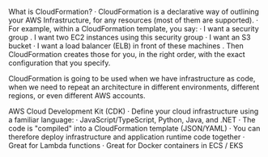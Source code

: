 What is CloudFormation?
· CloudFormation is a declarative way of outlining your AWS Infrastructure, for any resources (most of them are supported).
· For example, within a CloudFormation template, you say:
· I want a security group
. I want two EC2 instances using this security group
· I want an S3 bucket
· I want a load balancer (ELB) in front of these machines
. Then CloudFormation creates those for you, in the right order, with the exact configuration that you specify.

CloudFormation is going to be used when we have infrastructure as code, when we need to repeat an architecture in different environments, different regions, or even different AWS accounts.

AWS Cloud Development Kit (CDK)
· Define your cloud infrastructure using a familiar language:
· JavaScript/TypeScript, Python, Java, and .NET
· The code is "compiled" into a CloudFormation template (JSON/YAML)
· You can therefore deploy infrastructure and application runtime code together
· Great for Lambda functions
· Great for Docker containers in ECS / EKS